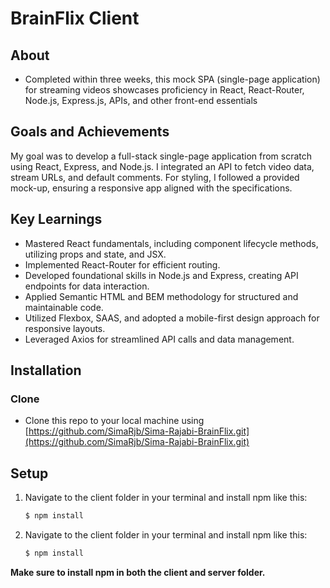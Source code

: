 # BrainFlix Client
## **About**
- Completed within three weeks, this mock SPA (single-page application) for streaming videos showcases proficiency in React, React-Router, Node.js, Express.js, APIs, and other front-end essentials

## **Goals and Achievements**
My goal was to develop a full-stack single-page application from scratch using React, Express, and Node.js. I integrated an API to fetch video data, stream URLs, and default comments. For styling, I followed a provided mock-up, ensuring a responsive app aligned with the specifications.

## **Key Learnings**
- Mastered React fundamentals, including component lifecycle methods, utilizing props and state, and JSX.
- Implemented React-Router for efficient routing.
- Developed foundational skills in Node.js and Express, creating API endpoints for data interaction.
- Applied Semantic HTML and BEM methodology for structured and maintainable code.
- Utilized Flexbox, SAAS, and adopted a mobile-first design approach for responsive layouts.
- Leveraged Axios for streamlined API calls and data management.

## **Installation**
### **Clone**
- Clone this repo to your local machine using [https://github.com/SimaRjb/Sima-Rajabi-BrainFlix.git](https://github.com/SimaRjb/Sima-Rajabi-BrainFlix.git)

## **Setup**
1. Navigate to the client folder in your terminal and install npm like this:
   ```bash
   $ npm install
2. Navigate to the client folder in your terminal and install npm like this:
   ```bash
   $ npm install

**Make sure to install npm in both the client and server folder.**
